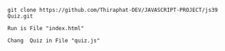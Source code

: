 
```
git clone https://github.com/Thiraphat-DEV/JAVASCRIPT-PROJECT/js39 Quiz.git
```
```
Run is File "index.html"
```
```
Chang  Quiz in File "quiz.js"

```

